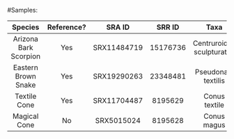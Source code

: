 #Samples:

|Species|Reference?|SRA ID|SRR ID|Taxa|Student|
| :------: | :------: | :------: | :------: | :------: | :------: |
|Arizona Bark Scorpion|Yes|SRX11484719|15176736|Centruroides sculpturatus|Nate|
|Eastern Brown Snake|Yes|SRX19290263|23348481|Pseudonaja textilis|Trang|
|Textile Cone|Yes|SRX11704487|8195629|Conus textile|Andrew|
|Magical Cone|No|SRX5015024|8195628|Conus magus|Andrew|
